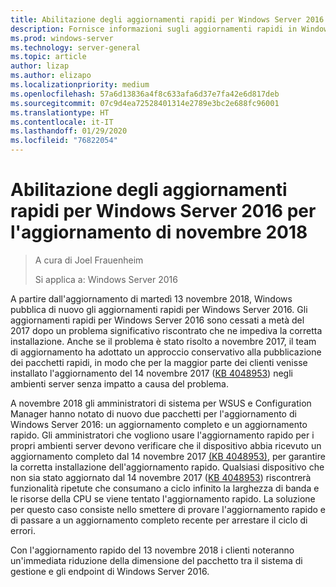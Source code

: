 ```yaml
---
title: Abilitazione degli aggiornamenti rapidi per Windows Server 2016 per l'aggiornamento di novembre 2018
description: Fornisce informazioni sugli aggiornamenti rapidi in Windows Server 2016
ms.prod: windows-server
ms.technology: server-general
ms.topic: article
author: lizap
ms.author: elizapo
ms.localizationpriority: medium
ms.openlocfilehash: 57a6d13836a4f8c633afa6d37e7fa42e6d817deb
ms.sourcegitcommit: 07c9d4ea72528401314e2789e3bc2e688fc96001
ms.translationtype: HT
ms.contentlocale: it-IT
ms.lasthandoff: 01/29/2020
ms.locfileid: "76822054"
---
```

# <a name="express-updates-for-windows-server-2016-re-enabled-for-november-2018-update"></a>Abilitazione degli aggiornamenti rapidi per Windows Server 2016 per l'aggiornamento di novembre 2018

> A cura di Joel Frauenheim
> 
> Si applica a: Windows Server 2016

A partire dall'aggiornamento di martedì 13 novembre 2018, Windows pubblica di nuovo gli aggiornamenti rapidi per Windows Server 2016. Gli aggiornamenti rapidi per Windows Server 2016 sono cessati a metà del 2017 dopo un problema significativo riscontrato che ne impediva la corretta installazione. Anche se il problema è stato risolto a novembre 2017, il team di aggiornamento ha adottato un approccio conservativo alla pubblicazione dei pacchetti rapidi, in modo che per la maggior parte dei clienti venisse installato l'aggiornamento del 14 novembre 2017 ([KB 4048953](https://support.microsoft.com/help/4048953/windows-10-update-kb4048953)) negli ambienti server senza impatto a causa del problema.

A novembre 2018 gli amministratori di sistema per WSUS e Configuration Manager hanno notato di nuovo due pacchetti per l'aggiornamento di Windows Server 2016: un aggiornamento completo e un aggiornamento rapido. Gli amministratori che vogliono usare l'aggiornamento rapido per i propri ambienti server devono verificare che il dispositivo abbia ricevuto un aggiornamento completo dal 14 novembre 2017 [(KB 4048953)](https://support.microsoft.com/help/4048953/windows-10-update-kb4048953), per garantire la corretta installazione dell'aggiornamento rapido. Qualsiasi dispositivo che non sia stato aggiornato dal 14 novembre 2017 ([KB 4048953](https://support.microsoft.com/help/4048953/windows-10-update-kb4048953)) riscontrerà funzionalità ripetute che consumano a ciclo infinito la larghezza di banda e le risorse della CPU se viene tentato l'aggiornamento rapido.  La soluzione per questo caso consiste nello smettere di provare l'aggiornamento rapido e di passare a un aggiornamento completo recente per arrestare il ciclo di errori.

Con l'aggiornamento rapido del 13 novembre 2018 i clienti noteranno un'immediata riduzione della dimensione del pacchetto tra il sistema di gestione e gli endpoint di Windows Server 2016.  